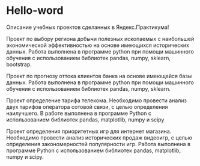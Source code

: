 # Hello-word
Описание учебных проектов сделанных в Яндекс.Практикума!

Проект по выбору региона добычи полезных ископаемых с наибольшей экономической эффективностью на основе имеющихся исторических данных.
Работа выполнена в программе python при помощи машинного обучения с использованием библиотек pandas, numpy, sklearn, bootstrap.

Проект по прогнозу оттока клиентов банка на основе имеющейся базы данных.
Работа выполнена в программе python при помощи машинного обучения с использованием библиотек pandas, numpy, sklearn.

Проект определение тарифа телекома. Необходимо провести анализ двух тарифов оператора сотовой связи, с целью определения наилучшего. В работе выполнена в программе  Python с использованием библиотек pandas, matplotlib, numpy и scipy

Проект определения приоритетных игр для интернет магазина. Необходимо провести анализ исторических продаж видеоигр, с целью определения закономерностей популярности игр. Работа выполнена в программе  Python с использованием библиотек pandas, matplotlib, numpy и scipy.
